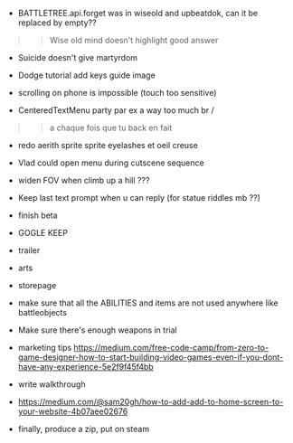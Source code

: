 - BATTLETREE.api.forget was in wiseold and upbeatdok, can it be replaced by empty??
>> Wise old mind doesn't highlight good answer

- Suicide doesn't give martyrdom

- Dodge tutorial add keys guide image

- scrolling on phone is impossible (touch too sensitive)

- CenteredTextMenu party par ex a way too much br /
 >> a chaque fois que tu back en fait

- redo aerith sprite sprite eyelashes et oeil creuse

- Vlad could open menu during cutscene sequence

- widen FOV when climb up a hill ???

- Keep last text prompt when u can reply (for statue riddles mb ??)





- finish beta
- GOGLE KEEP
- trailer
- arts
- storepage
- make sure that all the ABILITIES and items are not used anywhere like battleobjects
- Make sure there's enough weapons in trial
- marketing tips https://medium.com/free-code-camp/from-zero-to-game-designer-how-to-start-building-video-games-even-if-you-dont-have-any-experience-5e2f9f45f4bb
- write walkthrough
- https://medium.com/@sam20gh/how-to-add-add-to-home-screen-to-your-website-4b07aee02676
- finally, produce a zip, put on steam
